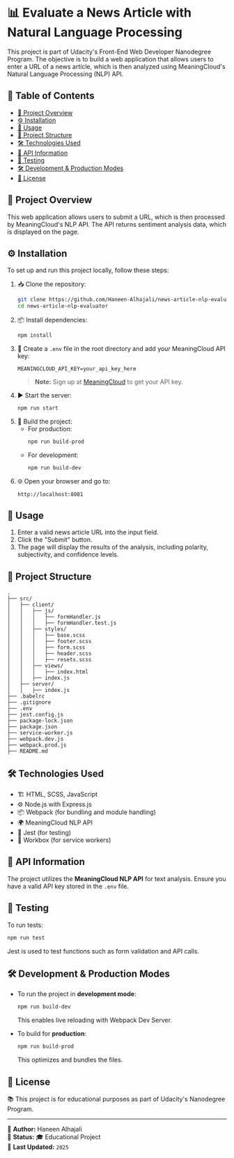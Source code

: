 # 📊 Evaluate a News Article with Natural Language Processing

This project is part of Udacity's Front-End Web Developer Nanodegree Program. The objective is to build a web application that allows users to enter a URL of a news article, which is then analyzed using MeaningCloud's Natural Language Processing (NLP) API.

## 📑 Table of Contents

- [📖 Project Overview](#-project-overview)
- [⚙️ Installation](#-installation)
- [🚀 Usage](#-usage)
- [📂 Project Structure](#-project-structure)
- [🛠 Technologies Used](#-technologies-used)
- [🔑 API Information](#-api-information)
- [🧪 Testing](#-testing)
- [🛠 Development & Production Modes](#-development--production-modes)
- [📜 License](#-license)

## 📖 Project Overview

This web application allows users to submit a URL, which is then processed by MeaningCloud's NLP API. The API returns sentiment analysis data, which is displayed on the page.

## ⚙️ Installation

To set up and run this project locally, follow these steps:

1. 📥 Clone the repository:
   ```bash
   git clone https://github.com/Haneen-Alhajali/news-article-nlp-evaluator
   cd news-article-nlp-evaluator
   ```
2. 📦 Install dependencies:
   ```bash
   npm install
   ```
3. 🔑 Create a `.env` file in the root directory and add your MeaningCloud API key:
   ```
   MEANINGCLOUD_API_KEY=your_api_key_here
   ```
   > **Note:** Sign up at [MeaningCloud](https://www.meaningcloud.com/) to get your API key.
4. ▶️ Start the server:
   ```bash
   npm run start
   ```
5. 🔧 Build the project:
     - For production:
        ```bash
       npm run build-prod
        ```
     - For development:
        ```bash
        npm run build-dev 
        ```
6. 🌐 Open your browser and go to:
   ```
   http://localhost:8081
   ```

## 🚀 Usage

1. Enter a valid news article URL into the input field.
2. Click the "Submit" button.
3. The page will display the results of the analysis, including polarity, subjectivity, and confidence levels.

## 📂 Project Structure

```
.
├── src/
│   ├── client/
│   │   ├── js/
│   │   │   ├── formHandler.js
│   │   │   ├── formHandler.test.js
│   │   ├── styles/
│   │   │   ├── base.scss
│   │   │   ├── footer.scss
│   │   │   ├── form.scss
│   │   │   ├── header.scss
│   │   │   ├── resets.scss
│   │   ├── views/
│   │   │   ├── index.html
│   │   ├── index.js
│   ├── server/
│   │   ├── index.js
├── .babelrc
├── .gitignore
├── .env
├── jest.config.js
├── package-lock.json
├── package.json
├── service-worker.js
├── webpack.dev.js
├── webpack.prod.js
├── README.md
```

## 🛠 Technologies Used
- 🏗 HTML, SCSS, JavaScript
- ⚙️ Node.js with Express.js
- 📦 Webpack (for bundling and module handling)
- 🌍 MeaningCloud NLP API
- 🧪 Jest (for testing)
- 🔄 Workbox (for service workers)

## 🔑 API Information

The project utilizes the **MeaningCloud NLP API** for text analysis. Ensure you have a valid API key stored in the `.env` file.

## 🧪 Testing

To run tests:

```bash
npm run test
```

Jest is used to test functions such as form validation and API calls.

## 🛠 Development & Production Modes

- To run the project in **development mode**:

  ```bash
  npm run build-dev 
  ```

  This enables live reloading with Webpack Dev Server.

- To build for **production**:

  ```bash
  npm run build-prod
  ```

  This optimizes and bundles the files.

## 📜 License
📚 This project is for educational purposes as part of Udacity's Nanodegree Program.

---

🔗 **Author:** Haneen Alhajali  
📌 **Status:** 🎓 Educational Project  
📅 **Last Updated:** `2025` 
